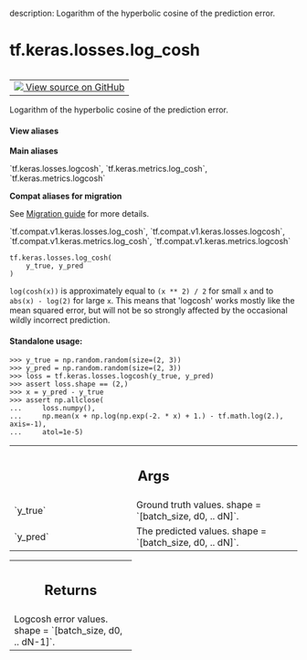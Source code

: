 description: Logarithm of the hyperbolic cosine of the prediction error.

<div itemscope itemtype="http://developers.google.com/ReferenceObject">
<meta itemprop="name" content="tf.keras.losses.log_cosh" />
<meta itemprop="path" content="Stable" />
</div>

# tf.keras.losses.log_cosh

<!-- Insert buttons and diff -->

<table class="tfo-notebook-buttons tfo-api nocontent" align="left">
<td>
  <a target="_blank" href="https://github.com/keras-team/keras/tree/v2.9.0/keras/losses.py#L1703-L1740">
    <img src="https://www.tensorflow.org/images/GitHub-Mark-32px.png" />
    View source on GitHub
  </a>
</td>
</table>



Logarithm of the hyperbolic cosine of the prediction error.

<section class="expandable">
  <h4 class="showalways">View aliases</h4>
  <p>
<b>Main aliases</b>
<p>`tf.keras.losses.logcosh`, `tf.keras.metrics.log_cosh`, `tf.keras.metrics.logcosh`</p>

<b>Compat aliases for migration</b>
<p>See
<a href="https://www.tensorflow.org/guide/migrate">Migration guide</a> for
more details.</p>
<p>`tf.compat.v1.keras.losses.log_cosh`, `tf.compat.v1.keras.losses.logcosh`, `tf.compat.v1.keras.metrics.log_cosh`, `tf.compat.v1.keras.metrics.logcosh`</p>
</p>
</section>

<pre class="devsite-click-to-copy prettyprint lang-py tfo-signature-link">
<code>tf.keras.losses.log_cosh(
    y_true, y_pred
)
</code></pre>



<!-- Placeholder for "Used in" -->

`log(cosh(x))` is approximately equal to `(x ** 2) / 2` for small `x` and
to `abs(x) - log(2)` for large `x`. This means that 'logcosh' works mostly
like the mean squared error, but will not be so strongly affected by the
occasional wildly incorrect prediction.

#### Standalone usage:



```
>>> y_true = np.random.random(size=(2, 3))
>>> y_pred = np.random.random(size=(2, 3))
>>> loss = tf.keras.losses.logcosh(y_true, y_pred)
>>> assert loss.shape == (2,)
>>> x = y_pred - y_true
>>> assert np.allclose(
...     loss.numpy(),
...     np.mean(x + np.log(np.exp(-2. * x) + 1.) - tf.math.log(2.), axis=-1),
...     atol=1e-5)
```

<!-- Tabular view -->
 <table class="responsive fixed orange">
<colgroup><col width="214px"><col></colgroup>
<tr><th colspan="2"><h2 class="add-link">Args</h2></th></tr>

<tr>
<td>
`y_true`
</td>
<td>
Ground truth values. shape = `[batch_size, d0, .. dN]`.
</td>
</tr><tr>
<td>
`y_pred`
</td>
<td>
The predicted values. shape = `[batch_size, d0, .. dN]`.
</td>
</tr>
</table>



<!-- Tabular view -->
 <table class="responsive fixed orange">
<colgroup><col width="214px"><col></colgroup>
<tr><th colspan="2"><h2 class="add-link">Returns</h2></th></tr>
<tr class="alt">
<td colspan="2">
Logcosh error values. shape = `[batch_size, d0, .. dN-1]`.
</td>
</tr>

</table>

